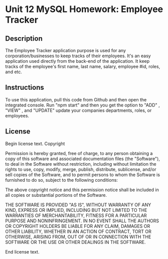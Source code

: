 # Unit 12 MySQL Homework: Employee Tracker

## Description

The Employee Tracker application purpose is used for any corporation/businesses to keep tracks of their employees. It's an easy application used directly from the back-end of the application. It keep tracks of the employee's first name, last name, salary, employee #id, roles, and etc.

## Instructions

To use this application, pull this code from Github and then open the integrated console. Run "npm start" and then you get the option to "ADD" , "VIEW" , and "UPDATE" update your companies departments, roles, or employees.

## License

Begin license text.
Copyright <YEAR> <COPYRIGHT HOLDER>

Permission is hereby granted, free of charge, to any person obtaining a copy of this software and associated documentation files (the "Software"), to deal in the Software without restriction, including without limitation the rights to use, copy, modify, merge, publish, distribute, sublicense, and/or sell copies of the Software, and to permit persons to whom the Software is furnished to do so, subject to the following conditions:

The above copyright notice and this permission notice shall be included in all copies or substantial portions of the Software.

THE SOFTWARE IS PROVIDED "AS IS", WITHOUT WARRANTY OF ANY KIND, EXPRESS OR IMPLIED, INCLUDING BUT NOT LIMITED TO THE WARRANTIES OF MERCHANTABILITY, FITNESS FOR A PARTICULAR PURPOSE AND NONINFRINGEMENT. IN NO EVENT SHALL THE AUTHORS OR COPYRIGHT HOLDERS BE LIABLE FOR ANY CLAIM, DAMAGES OR OTHER LIABILITY, WHETHER IN AN ACTION OF CONTRACT, TORT OR OTHERWISE, ARISING FROM, OUT OF OR IN CONNECTION WITH THE SOFTWARE OR THE USE OR OTHER DEALINGS IN THE SOFTWARE.

End license text.

